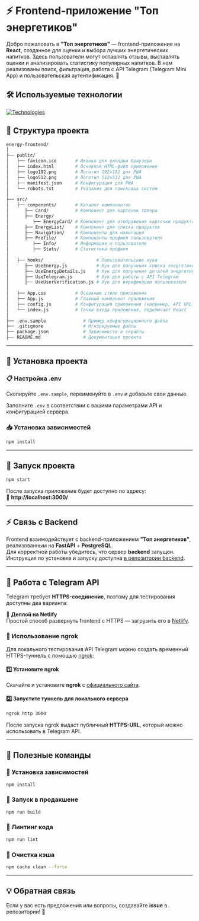 # ⚡ Frontend-приложение "Топ энергетиков"

Добро пожаловать в **"Топ энергетиков"** — frontend-приложение на **React**, созданное для оценки и выбора лучших энергетических напитков. Здесь пользователи могут оставлять отзывы, выставлять оценки и анализировать статистику популярных напитков. В нем реализованы поиск, фильтрация, работа с API Telegram (Telegram Mini App) и пользовательская аутентификация. 🚀  

## 🛠 Используемые технологии

[![Technologies](https://skillicons.dev/icons?i=js,html,css,react)](https://skillicons.dev)

## 📂 Структура проекта  

```sh
energy-frontend/
│
├── public/
│   ├── favicon.ico       # Иконка для вкладки браузера
│   ├── index.html        # Основной HTML-файл приложения
│   ├── logo192.png       # Логотип 192x192 для PWA
│   ├── logo512.png       # Логотип 512x512 для PWA
│   ├── manifest.json     # Конфигурация для PWA
│   └── robots.txt        # Указания для поисковых систем
│
├── src/
│   ├── components/       # Каталог компонентов
│      ├── Card/          # Компонент для карточек товара
│      ├── Energy/        
│         ├── EnergyCard/ # Компонент для отображения карточки продукта
│      ├── EnergyList/    # Компонент для списка продуктов
│      ├── Navigation/    # Компоненты для навигации
│      ├── Profile/       # Компоненты профиля пользователя
│         ├── Info/       # Информация о пользователе
│         ├── Stats/      # Статистика профиля
│
│   ├── hooks/                    # Пользовательские хуки
│      ├── UseEnergy.js           # Хук для получения списка энергетиков
│      ├── UseEnergyDetails.js    # Хук для получения деталей энергетика
│      ├── UseTelegram.js         # Хук для работы с API Telegram
│      ├── UseUserVerification.js # Хук для верификации пользователя
│
│   ├── App.css           # Основные стили приложения
│   ├── App.js            # Главный компонент приложения
│   ├── config.js         # Конфигурация приложения (например, API URL)
│   └── index.js          # Точка входа приложения, подключает React
│
├── .env.sample              # Пример конфигурационного файла
├── .gitignore               # Игнорируемые файлы
├── package.json             # Зависимости и скрипты
├── README.md                # Документация проекта
```

---

## 🔧 Установка проекта  

### 📋 Настройка .env
Скопируйте `.env.sample`, переименуйте в `.env` и добавьте свои данные.

Заполните `.env` в соответствии с вашими параметрами API и конфигурацией сервера.  

### 📥 Установка зависимостей  
```sh
npm install
```

---

## 🚀 Запуск проекта  
```sh
npm start
```
После запуска приложение будет доступно по адресу:  
📍 **http://localhost:3000/**  

---

## ⚡ Связь с Backend  

Frontend взаимодействует с backend-приложением **"Топ энергетиков"**, реализованным на **FastAPI** + **PostgreSQL**.  
Для корректной работы убедитесь, что сервер **backend** запущен. Инструкция по установке и запуску доступна [в репозитории backend](https://github.com/nuafirytiasewo/energy-backend).

---

## 📡 Работа с Telegram API  

Telegram требует **HTTPS-соединение**, поэтому для тестирования доступны два варианта:  

🔹 **Деплой на Netlify**  
Простой способ развернуть frontend с HTTPS — загрузить его в [Netlify](https://www.netlify.com/).  

### 🔹 Использование ngrok  
Для локального тестирования API Telegram можно создать временный HTTPS-туннель с помощью [ngrok](https://ngrok.com/):  

#### 1️⃣ Установите ngrok  
Скачайте и установите **ngrok** с [официального сайта](https://ngrok.com/).  

#### 2️⃣ Запустите туннель для локального сервера  
```sh
ngrok http 3000
```
После запуска ngrok выдаст публичный **HTTPS-URL**, который можно использовать в Telegram API.  

---

## 🔧 Полезные команды  

### 📌 Установка зависимостей  
```sh
npm install
```
### 🚀 Запуск в продакшене  
```sh
npm run build
```
### 🔄 Линтинг кода  
```sh
npm run lint
```
### 🧹 Очистка кэша  
```sh
npm cache clean --force
```

---

## 💡 Обратная связь  

Если у вас есть предложения или вопросы, создавайте **issue** в репозитории! 🚀
